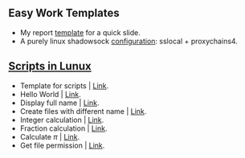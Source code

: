 <!--
 * @Author       : Guanyue li
 * @Date         : 2022-05-31 15:34:17
 * @LastEditTime : 2022-06-06 16:53:38
 * @Description  : file content
 * @FilePath     : \easy_work_templates\README.md
-->
## Easy Work Templates

+ My report <a href="./Report Template.pptx">template</a> for a quick slide. 
+ A purely linux shadowsock <a href="./Config Shadowsocks.md">configuration</a>: sslocal + proxychains4.
  
## [Scripts in Lunux](./scripts)
+ Template for scripts | <a href="./scripts/00.template.sh">Link</a>.
+ Hello World | <a href="./scripts/01.hello.sh">Link</a>.
+ Display full name | <a href="./scripts/02.full_name.sh">Link</a>.
+ Create files with different name | <a href="./scripts/03.create_3_files.sh">Link</a>.
+ Integer calculation | <a href="./scripts/04.calculation.sh">Link</a>.
+ Fraction calculation | <a href="./scripts/05.cal_fraction.sh">Link</a>.
+ Calculate ${\pi}$ | <a href="./scripts/05.cal_pi.sh">Link</a>.
+ Get file permission | <a href="./scripts/05.file_perm.sh">Link</a>.